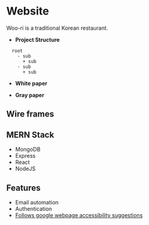 
# Website
Woo-ri is a traditional Korean restaurant.

- **Project Structure**
```
  root
    - sub
      + sub
    - sub
      + sub

```

- **White paper**

- **Gray paper**


## Wire frames


## MERN Stack
- MongoDB
- Express
- React
- NodeJS

## Features 
- Email automation 
- Authentication 
- [Follows google webpage accessibility suggestions](https://support.google.com/sites/answer/7529116?hl=en)
